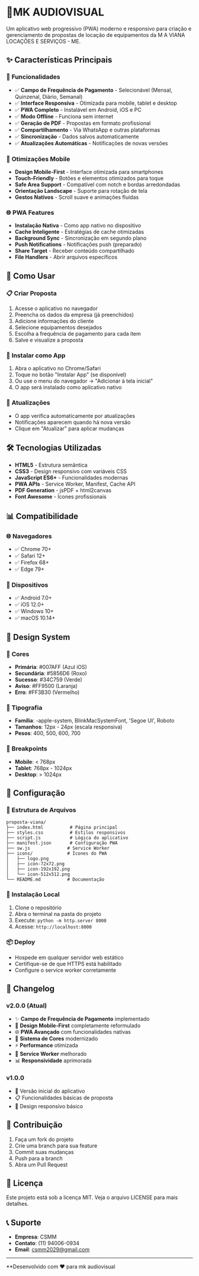 # 📱MK AUDIOVISUAL

Um aplicativo web progressivo (PWA) moderno e responsivo para criação e gerenciamento de propostas de locação de equipamentos da M A VIANA LOCAÇÕES E SERVIÇOS - ME.

## ✨ Características Principais

### 🎯 **Funcionalidades**
- ✅ **Campo de Frequência de Pagamento** - Selecionável (Mensal, Quinzenal, Diário, Semanal)
- ✅ **Interface Responsiva** - Otimizada para mobile, tablet e desktop
- ✅ **PWA Completo** - Instalável em Android, iOS e PC
- ✅ **Modo Offline** - Funciona sem internet
- ✅ **Geração de PDF** - Propostas em formato profissional
- ✅ **Compartilhamento** - Via WhatsApp e outras plataformas
- ✅ **Sincronização** - Dados salvos automaticamente
- ✅ **Atualizações Automáticas** - Notificações de novas versões

### 📱 **Otimizações Mobile**
- **Design Mobile-First** - Interface otimizada para smartphones
- **Touch-Friendly** - Botões e elementos otimizados para toque
- **Safe Area Support** - Compatível com notch e bordas arredondadas
- **Orientação Landscape** - Suporte para rotação de tela
- **Gestos Nativos** - Scroll suave e animações fluidas

### 🌐 **PWA Features**
- **Instalação Nativa** - Como app nativo no dispositivo
- **Cache Inteligente** - Estratégias de cache otimizadas
- **Background Sync** - Sincronização em segundo plano
- **Push Notifications** - Notificações push (preparado)
- **Share Target** - Receber conteúdo compartilhado
- **File Handlers** - Abrir arquivos específicos

## 🚀 Como Usar

### 📋 **Criar Proposta**
1. Acesse o aplicativo no navegador
2. Preencha os dados da empresa (já preenchidos)
3. Adicione informações do cliente
4. Selecione equipamentos desejados
5. Escolha a frequência de pagamento para cada item
6. Salve e visualize a proposta

### 📱 **Instalar como App**
1. Abra o aplicativo no Chrome/Safari
2. Toque no botão "Instalar App" (se disponível)
3. Ou use o menu do navegador → "Adicionar à tela inicial"
4. O app será instalado como aplicativo nativo

### 🔄 **Atualizações**
- O app verifica automaticamente por atualizações
- Notificações aparecem quando há nova versão
- Clique em "Atualizar" para aplicar mudanças

## 🛠️ Tecnologias Utilizadas

- **HTML5** - Estrutura semântica
- **CSS3** - Design responsivo com variáveis CSS
- **JavaScript ES6+** - Funcionalidades modernas
- **PWA APIs** - Service Worker, Manifest, Cache API
- **PDF Generation** - jsPDF + html2canvas
- **Font Awesome** - Ícones profissionais

## 📊 Compatibilidade

### 🌐 **Navegadores**
- ✅ Chrome 70+
- ✅ Safari 12+
- ✅ Firefox 68+
- ✅ Edge 79+

### 📱 **Dispositivos**
- ✅ Android 7.0+
- ✅ iOS 12.0+
- ✅ Windows 10+
- ✅ macOS 10.14+

## 🎨 Design System

### 🎯 **Cores**
- **Primária**: #007AFF (Azul iOS)
- **Secundária**: #5856D6 (Roxo)
- **Sucesso**: #34C759 (Verde)
- **Aviso**: #FF9500 (Laranja)
- **Erro**: #FF3B30 (Vermelho)

### 📐 **Tipografia**
- **Família**: -apple-system, BlinkMacSystemFont, 'Segoe UI', Roboto
- **Tamanhos**: 12px - 24px (escala responsiva)
- **Pesos**: 400, 500, 600, 700

### 📱 **Breakpoints**
- **Mobile**: < 768px
- **Tablet**: 768px - 1024px
- **Desktop**: > 1024px

## 🔧 Configuração

### 📁 **Estrutura de Arquivos**
```
proposta-viana/
├── index.html          # Página principal
├── styles.css          # Estilos responsivos
├── script.js           # Lógica do aplicativo
├── manifest.json       # Configuração PWA
├── sw.js              # Service Worker
├── icons/             # Ícones do PWA
│   ├── logo.png
│   ├── icon-72x72.png
│   ├── icon-192x192.png
│   └── icon-512x512.png
└── README.md          # Documentação
```

### 🚀 **Instalação Local**
1. Clone o repositório
2. Abra o terminal na pasta do projeto
3. Execute: `python -m http.server 8000`
4. Acesse: `http://localhost:8000`

### 📦 **Deploy**
- Hospede em qualquer servidor web estático
- Certifique-se de que HTTPS está habilitado
- Configure o service worker corretamente

## 🔄 Changelog

### v2.0.0 (Atual)
- ✨ **Campo de Frequência de Pagamento** implementado
- 📱 **Design Mobile-First** completamente reformulado
- 🌐 **PWA Avançado** com funcionalidades nativas
- 🎨 **Sistema de Cores** modernizado
- ⚡ **Performance** otimizada
- 🔧 **Service Worker** melhorado
- 📊 **Responsividade** aprimorada

### v1.0.0
- 🎯 Versão inicial do aplicativo
- 📋 Funcionalidades básicas de proposta
- 📱 Design responsivo básico

## 🤝 Contribuição

1. Faça um fork do projeto
2. Crie uma branch para sua feature
3. Commit suas mudanças
4. Push para a branch
5. Abra um Pull Request

## 📄 Licença

Este projeto está sob a licença MIT. Veja o arquivo LICENSE para mais detalhes.

## 📞 Suporte

- **Empresa**: CSMM
- **Contato**: (11) 94006-0934
- **Email**: csmm2029@gmail.com

---


**Desenvolvido com ❤️ para mk audiovisual

